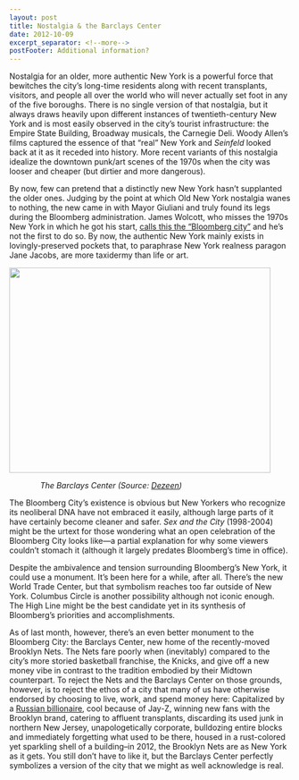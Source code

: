 ```yaml
---
layout: post
title: Nostalgia & the Barclays Center
date: 2012-10-09
excerpt_separator: <!--more-->
postFooter: Additional information?
---
```


Nostalgia for an older, more authentic New York is a powerful force that bewitches the city’s long-time residents along with recent transplants, visitors, and people all over the world who will never actually set foot in any of the five boroughs. There is no single version of that nostalgia, but it always draws heavily upon different instances of twentieth-century New York and is most easily observed in the city’s tourist infrastructure: the Empire State Building, Broadway musicals, the Carnegie Deli. Woody Allen’s films captured the essence of that “real” New York and <em>Seinfeld</em> looked back at it as it receded into history. More recent variants of this nostalgia idealize the downtown punk/art scenes of the 1970s when the city was looser and cheaper (but dirtier and more dangerous).

By now, few can pretend that a distinctly new New York hasn’t supplanted the older ones. Judging by the point at which Old New York nostalgia wanes to nothing, the new came in with Mayor Giuliani and truly found its legs during the Bloomberg administration. James Wolcott, who misses the 1970s New York in which he got his start, <a href="http://www.villagevoice.com/2012-10-03/books/q-a-james-wolcott-on-lucking-out-s-new-york-city-bloomberg-s-city-and-tv-and-internet-culture/">calls this the “Bloomberg city”</a> and he’s not the first to do so. By now, the authentic New York mainly exists in lovingly-preserved pockets that, to paraphrase New York realness paragon Jane Jacobs, are more taxidermy than life or art.

<a href="http://kneelingbus.files.wordpress.com/2012/10/barclays1.jpg"><img class="aligncenter size-full wp-image-431" title="barclays" src="http://kneelingbus.files.wordpress.com/2012/10/barclays1.jpg" alt="" width="468" height="367" /></a>

<em>              The Barclays Center (Source: <a href="http://www.dezeen.com/2012/09/26/barclays-center-set-to-open-in-brooklyn/">Dezeen</a>)</em>

The Bloomberg City’s existence is obvious but New Yorkers who recognize its neoliberal DNA have not embraced it easily, although large parts of it have certainly become cleaner and safer. <em>Sex and the City </em>(1998-2004) might be the urtext for those wondering what an open celebration of the Bloomberg City looks like—a partial explanation for why some viewers couldn’t stomach it (although it largely predates Bloomberg’s time in office).

Despite the ambivalence and tension surrounding Bloomberg’s New York, it could use a monument. It’s been here for a while, after all. There’s the new World Trade Center, but that symbolism reaches too far outside of New York. Columbus Circle is another possibility although not iconic enough. The High Line might be the best candidate yet in its synthesis of Bloomberg’s priorities and accomplishments.

As of last month, however, there’s an even better monument to the Bloomberg City: the Barclays Center, new home of the recently-moved Brooklyn Nets. The Nets fare poorly when (inevitably) compared to the city’s more storied basketball franchise, the Knicks, and give off a new money vibe in contrast to the tradition embodied by their Midtown counterpart. To reject the Nets and the Barclays Center on those grounds, however, is to reject the ethos of a city that many of us have otherwise endorsed by choosing to live, work, and spend money here: Capitalized by a <a href="http://en.wikipedia.org/wiki/Mikhail_Prokhorov">Russian billionaire</a>, cool because of Jay-Z, winning new fans with the Brooklyn brand, catering to affluent transplants, discarding its used junk in northern New Jersey, unapologetically corporate, bulldozing entire blocks and immediately forgetting what used to be there, housed in a rust-colored yet sparkling shell of a building–in 2012, the Brooklyn Nets are as New York as it gets. You still don’t have to like it, but the Barclays Center perfectly symbolizes a version of the city that we might as well acknowledge is real.